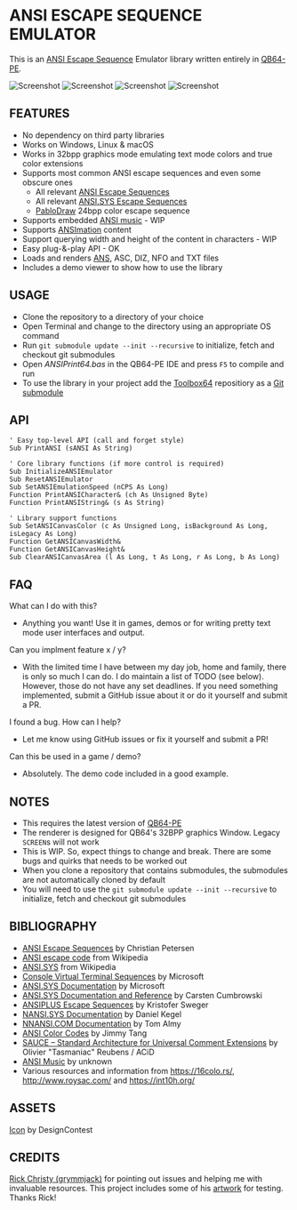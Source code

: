 # ANSI ESCAPE SEQUENCE EMULATOR

This is an [ANSI Escape Sequence](https://en.wikipedia.org/wiki/ANSI_escape_code) Emulator library written entirely in [QB64-PE](https://github.com/QB64-Phoenix-Edition/QB64pe).

![Screenshot](screenshots/screenshot1.png)
![Screenshot](screenshots/screenshot2.png)
![Screenshot](screenshots/screenshot3.png)
![Screenshot](screenshots/screenshot4.png)

## FEATURES

- No dependency on third party libraries
- Works on Windows, Linux & macOS
- Works in 32bpp graphics mode emulating text mode colors and true color extensions
- Supports most common ANSI escape sequences and even some obscure ones
  - All relevant [ANSI Escape Sequences](https://en.wikipedia.org/wiki/ANSI_escape_code)
  - All relevant [ANSI.SYS Escape Sequences](https://en.wikipedia.org/wiki/ANSI.SYS)
  - [PabloDraw](https://github.com/cwensley/pablodraw) 24bpp color escape sequence
- Supports embedded [ANSI music](docs/ansimtech.txt) - WIP
- Supports [ANSImation](http://www.roysac.com/ansianim.html) content
- Support querying width and height of the content in characters - WIP
- Easy plug-&-play API - OK
- Loads and renders [ANS](https://en.wikipedia.org/wiki/ANSI_art), ASC, DIZ, NFO and TXT files
- Includes a demo viewer to show how to use the library

## USAGE

- Clone the repository to a directory of your choice
- Open Terminal and change to the directory using an appropriate OS command
- Run `git submodule update --init --recursive` to initialize, fetch and checkout git submodules
- Open *ANSIPrint64.bas* in the QB64-PE IDE and press `F5` to compile and run
- To use the library in your project add the [Toolbox64](https://github.com/a740g/Toolbox64) repositiory as a [Git submodule](https://git-scm.com/book/en/v2/Git-Tools-Submodules)

## API

```VB
' Easy top-level API (call and forget style)
Sub PrintANSI (sANSI As String)

' Core library functions (if more control is required)
Sub InitializeANSIEmulator
Sub ResetANSIEmulator
Sub SetANSIEmulationSpeed (nCPS As Long)
Function PrintANSICharacter& (ch As Unsigned Byte)
Function PrintANSIString& (s As String)

' Library support functions
Sub SetANSICanvasColor (c As Unsigned Long, isBackground As Long, isLegacy As Long)
Function GetANSICanvasWidth&
Function GetANSICanvasHeight&
Sub ClearANSICanvasArea (l As Long, t As Long, r As Long, b As Long)
```

## FAQ

What can I do with this?

- Anything you want! Use it in games, demos or for writing pretty text mode user interfaces and output.

Can you implment feature x / y?

- With the limited time I have between my day job, home and family, there is only so much I can do. I do maintain a list of TODO (see below). However, those do not have any set deadlines. If you need something implemented, submit a GitHub issue about it or do it yourself and submit a PR.

I found a bug. How can I help?

- Let me know using GitHub issues or fix it yourself and submit a PR!

Can this be used in a game / demo?

- Absolutely. The demo code included in a good example.

## NOTES

- This requires the latest version of [QB64-PE](https://github.com/QB64-Phoenix-Edition/QB64pe)
- The renderer is designed for QB64's 32BPP graphics Window. Legacy `SCREEN`s will not work
- This is WIP. So, expect things to change and break. There are some bugs and quirks that needs to be worked out
- When you clone a repository that contains submodules, the submodules are not automatically cloned by default
- You will need to use the `git submodule update --init --recursive` to initialize, fetch and checkout git submodules

## BIBLIOGRAPHY

- [ANSI Escape Sequences](https://gist.github.com/fnky/458719343aabd01cfb17a3a4f7296797) by Christian Petersen
- [ANSI escape code](https://en.wikipedia.org/wiki/ANSI_escape_code) from Wikipedia
- [ANSI.SYS](https://en.wikipedia.org/wiki/ANSI.SYS) from Wikipedia
- [Console Virtual Terminal Sequences](https://learn.microsoft.com/en-us/windows/console/console-virtual-terminal-sequences) by Microsoft
- [ANSI.SYS Documentation](https://learn.microsoft.com/en-us/previous-versions/tn-archive/cc722862(v=technet.10)) by Microsoft
- [ANSI.SYS Documentation and Reference](http://www.roysac.com/learn/ansisys.html) by Carsten Cumbrowski
- [ANSIPLUS Escape Sequences](http://www.sweger.com/ansiplus/EscSeq.html) by Kristofer Sweger
- [NANSI.SYS Documentation](docs/nansi.txt) by Daniel Kegel
- [NNANSI.COM Documentation](docs/nnansi.txt) by Tom Almy
- [ANSI Color Codes](https://talyian.github.io/ansicolors/) by Jimmy Tang
- [SAUCE – Standard Architecture for Universal Comment Extensions](https://www.acid.org/info/sauce/sauce.htm) by Olivier "Tasmaniac" Reubens / ACiD
- [ANSI Music](docs/ansimtech.txt) by unknown
- Various resources and information from <https://16colo.rs/>, <http://www.roysac.com/> and <https://int10h.org/>

## ASSETS

[Icon](https://www.iconarchive.com/artist/designcontest.html) by DesignContest

## CREDITS

[Rick Christy (grymmjack)](https://github.com/grymmjack) for pointing out issues and helping me with invaluable resources. This project includes some of his [artwork](https://16colo.rs/artist/grymmjack) for testing. Thanks Rick!
